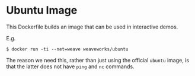 # Ubuntu Image #

This Dockerfile builds an image that can be used in interactive demos.

E.g.

    $ docker run -ti --net=weave weaveworks/ubuntu

The reason we need this, rather than just using the official `ubuntu`
image, is that the latter does not have `ping` and `nc` commands.
